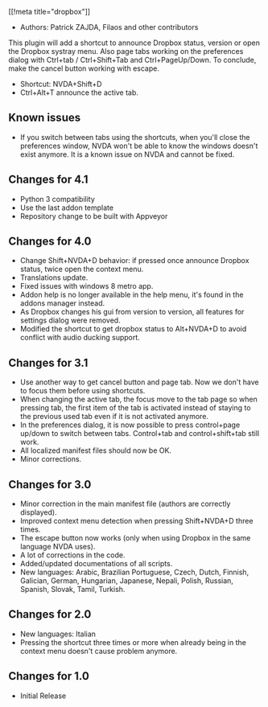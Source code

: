 [[!meta title="dropbox"]]

* Authors: Patrick ZAJDA, Filaos and other contributors

This plugin will add a shortcut to announce Dropbox status, version or open the Dropbox systray menu.
Also page tabs working on the preferences dialog with Ctrl+tab / Ctrl+Shift+Tab and Ctrl+PageUp/Down.
To conclude, make the cancel button working with escape.

* Shortcut: NVDA+Shift+D
* Ctrl+Alt+T announce the active tab.

## Known issues ##

* If you switch between tabs using the shortcuts, when you'll close the preferences window, NVDA won't be able to know the windows doesn't exist anymore.
It is a known issue on NVDA and cannot be fixed.

## Changes for 4.1 ##

* Python 3 compatibility
* Use the last addon template
* Repository change to be built with Appveyor

## Changes for 4.0 ##

* Change Shift+NVDA+D behavior: if pressed once announce Dropbox status, twice open the context menu.
* Translations update.
* Fixed issues with windows 8 metro app.
* Addon help is no longer available in the help menu, it's found in the addons manager instead.
* As Dropbox changes his gui from version to version, all features for settings dialog were removed.
* Modified the shortcut to get dropbox status to Alt+NVDA+D to avoid conflict with audio ducking support.

## Changes for 3.1 ##

* Use another way to get cancel button and page tab. Now we don't have to focus them before using shortcuts.
* When changing the active tab, the focus move to the tab page so when pressing tab, the first item of the tab is activated instead of staying to the previous used tab even if it is not activated anymore.
* In the preferences dialog, it is now possible to press control+page up/down to switch between tabs. Control+tab and control+shift+tab still work.
* All localized manifest files should now be OK.
* Minor corrections.

## Changes for 3.0 ##

* Minor correction in the main manifest file (authors are correctly displayed).
* Improved context menu detection when pressing Shift+NVDA+D three times.
* The escape button now works (only when using Dropbox in the same language NVDA uses).
* A lot of corrections in the code.
* Added/updated documentations of all scripts.
* New languages: Arabic, Brazilian Portuguese, Czech, Dutch, Finnish, Galician, German, Hungarian, Japanese, Nepali, Polish, Russian, Spanish, Slovak, Tamil, Turkish.

## Changes for 2.0 ##

* New languages: Italian
* Pressing the shortcut three times or more when already being in the context menu doesn't cause problem anymore.

## Changes for 1.0 ##

* Initial Release

